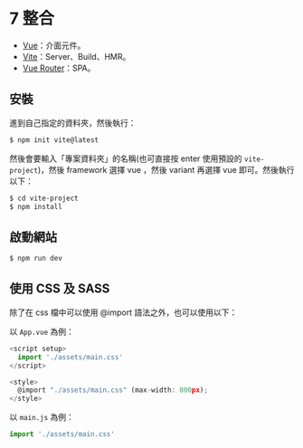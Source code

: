 # 7 整合

* [Vue](https://vuejs.org/)：介面元件。
* [Vite](https://vitejs.dev/)：Server、Build、HMR。
* [Vue Router](https://router.vuejs.org/)：SPA。

## 安裝

進到自己指定的資料夾，然後執行：

```bash
$ npm init vite@latest
```

然後會要輸入「專案資料夾」的名稱(也可直接按 enter 使用預設的 `vite-project`)，然後 framework 選擇 vue ，然後 variant 再選擇 vue 即可。然後執行以下：

```bash
$ cd vite-project
$ npm install
```



## 啟動網站

```bash
$ npm run dev
```



## 使用 CSS 及 SASS

除了在 css 檔中可以使用 @import 語法之外，也可以使用以下：



以 `App.vue` 為例：

```javascript
<script setup>
  import './assets/main.css'
</script>

<style>
  @import "./assets/main.css" (max-width: 800px);
</style>
```

以 `main.js` 為例：

```javascript
import './assets/main.css'
```

